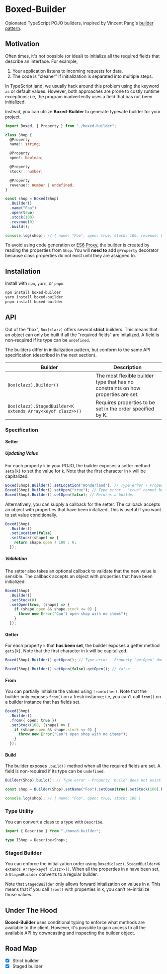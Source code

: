 # Boxed-Builder

Opionated TypeScript POJO builders, inspired by Vincent Pang's
[builder pattern](https://github.com/Vincent-Pang/builder-pattern).

## Motivation

Often times, it's not possible (or ideal) to initialize all the required fields that
describe an interface. For example,

1. Your application listens to incoming requests for data.
2. The code is "cleaner" if initialization is separated into multiple steps.

In TypeScript land, we usually hack around this problem using the keyword `as`
or default values. However, both approaches are prone to costly runtime exceptions;
i.e, the program inadvertently uses a field that has not been initialized.

Instead, you can utilize **Boxed-Builder** to generate typesafe builder for your project.

```ts
import Boxed, { Property } from "./boxed-builder";

class Shop {
  @Property
  name!: string;

  @Property
  open!: boolean;

  @Property
  stock!: number;

  @Property
  revenue!: number | undefined;
}

const shop = Boxed(Shop)
  .Builder()
  .name("Foo")
  .open(true)
  .stock(100)
  .revenue(0)
  .build();

console.log(shop); // { name: "Foo", open: true, stock: 100, revenue: 0 }
```

To avoid using code generation or [ES6 Proxy](https://developer.mozilla.org/en-US/docs/Web/JavaScript/Reference/Global_Objects/Proxy), the builder is created
by reading the properties from `Shop`. You will **need to** add `@Property` decorator
because class properties do not exist until they are assigned to.

## Installation

Install with `npm`, `yarn`, or `pnpm`.

```sh
npm install boxed-builder
yarn install boxed-builder
pnpm install boxed-builder
```

## API

Out of the "box", `Box(clazz)` offers several **strict** builders. This means
that an object can only be built if all the "required fields" are initalized. A
field is non-required if its type can be `undefined`.

The builders differ in initialization pattern, but conform to the same API
specification (described in the next section).

| Builder                                                    | Description                                                                       |
| ---------------------------------------------------------- | --------------------------------------------------------------------------------- |
| `Box(clazz).Builder()`                                     | The most flexible builder type that has no constraints on how properties are set. |
| `Box(clazz).StagedBuilder<K extends Array<keyof clazz>>()` | Requires properties to be set in the order specified by K.                        |

### Specification

#### Setter

##### Updating Value

For each property `k` in your POJO, the builder exposes a setter method `set${k}`
to set the value for `k`. Note that the first character in `k` will be capitalized.

```ts
Boxed(Shop).Builder().setLocation("Wonderland"); // Type error - Property 'setLocation' does not exist...
Boxed(Shop).Builder().setOpen("true"); // Type error - "true" cannot be assigned to boolean
Boxed(Shop).Builder().setOpen(false); // Returns a builder
```

Alternatively, you can supply a callback for the setter. The callback accepts
an object with properties that have been initalized. This is useful
if you want to set value conditionally.

```ts
Boxed(Shop)
  .Builder()
  .setLocation(false)
  .setStock((shape) => {
    return shape.open ? 100 : 0;
  });
```

##### Validation

The setter also takes an optional callback to validate that the new value is
sensible. The callback accepts an object with properties that have been initialized.

```ts
Boxed(Shop)
  .Builder()
  .setStock(0)
  .setOpen(true, (shape) => {
    if (shape.open && shape.stock <= 0) {
      throw new Error("Can't open shop with no items");
    }
  });
```

#### Getter

For each property `k` that **has been set**, the builder exposes a getter method
`get${k}`. Note that the first character in `k` will be capitalized.

```ts
Boxed(Shop).Builder().getOpen(); // Type error - Property 'getOpen' does not exist...

Boxed(Shop).Builder().setOpen(false).getOpen(); // false
```

#### From

You can partially initialize the values using `from(other)`. Note that the
builder only exposes `from()` on a fresh instance; i.e, you can't call `from()`
on a builder instance that has fields set.

```ts
Boxed(Shop)
  .Builder()
  .from({ open: true })
  .setStock(100, (shape) => {
    if (shape.open && shape.stock <= 0) {
      throw new Error("Can't open shop with no items");
    }
  });
```

#### Build

The builder exposes `.build()` method when all the required fields are
set. A field is non-required if its type can be `undefined`.

```ts
Builder(Shop).build(); // Type error - Property 'build' does not exist...

const shop = Builder(Shop).setName("Foo").setOpen(true).setStock(100).build(); // Ok since revenue has type number | undefined

console.log(shop); // { name: "Foo", open: true, stock: 100 }
```

### Type Utility

You can convert a class to a type with `Describe`.

```ts
import { Describe } from "./boxed-builder";

type IShop = Describe<Shop>;
```

### Staged Builder

You can enforce the initialization order using `Boxed(clazz).StagedBuilder<K extends Array<keyof clazz>>()`.
When all the properties in `K` have been set, a `StagedBuilder` converts to
a regular builder.

Note that `StagedBuilder` only allows forward initalization on values in `K`.
This means that if you call `from()` with properties in `K`, you can't re-initialize
those values.

## Under The Hood

**Boxed-Builder** uses conditional typing to enforce what methods are available to the
client. However, it's possible to gain access to all the available API by
downcasting and inspecting the builder object.

## Road Map

- [x] Strict builder
- [x] Staged builder
